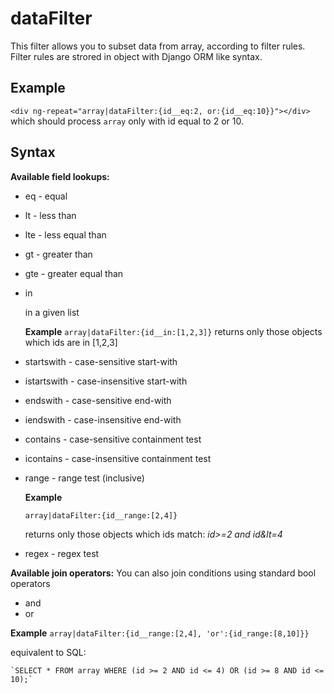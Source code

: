 # dataFilter

This filter allows you to subset data from array, according to filter rules.
Filter rules are strored in object with Django ORM like syntax.

## Example

`<div ng-repeat="array|dataFilter:{id__eq:2, or:{id__eq:10}}"></div>`
which should process <code>array</code> only with id equal to 2 or 10.

## Syntax

**Available field lookups:**
 
* eq - equal
* lt - less than
* lte - less equal than
* gt - greater than
* gte - greater equal than
* in

  in a given list

  **Example**
    `array|dataFilter:{id__in:[1,2,3]}`
    returns only those objects which ids are in [1,2,3]
* startswith - case-sensitive start-with
* istartswith - case-insensitive start-with
* endswith - case-sensitive end-with
* iendswith - case-insensitive end-with
* contains - case-sensitive containment test
* icontains - case-insensitive containment test
* range - range test (inclusive)

  **Example**

    `array|dataFilter:{id__range:[2,4]}`

    returns only those objects which ids match:
        *id&gt;=2 and id&lt=4*
* regex - regex test

**Available join operators:**
You can also join conditions using standard bool operators

* and
* or

**Example**
`array|dataFilter:{id__range:[2,4], 'or':{id_range:[8,10]}}`

equivalent to SQL:

    `SELECT * FROM array WHERE (id >= 2 AND id <= 4) OR (id >= 8 AND id <= 10);`

